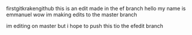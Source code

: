 firstgitkrakengithub
this is an edit made in the ef branch 
hello my name is emmanuel 
wow im making edits to the master branch

im editing on master but i hope to push this tio the efedit branch 